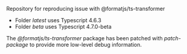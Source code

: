 Repository for reproducing issue with @formatjs/ts-transformer

- Folder _latest_ uses Typescript 4.6.3
- Folder _beta_ uses Typescript 4.7.0-beta

The _@formatjs/ts-transformer_ package has been patched with _patch-package_ to provide more low-level debug information.
